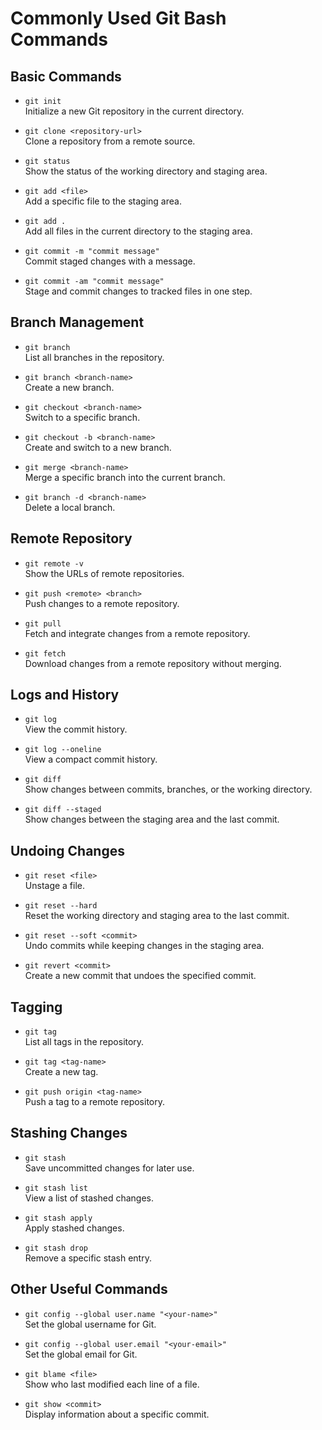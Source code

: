 
# Commonly Used Git Bash Commands

## Basic Commands
- `git init`  
  Initialize a new Git repository in the current directory.

- `git clone <repository-url>`  
  Clone a repository from a remote source.

- `git status`  
  Show the status of the working directory and staging area.

- `git add <file>`  
  Add a specific file to the staging area.

- `git add .`  
  Add all files in the current directory to the staging area.

- `git commit -m "commit message"`  
  Commit staged changes with a message.

- `git commit -am "commit message"`  
  Stage and commit changes to tracked files in one step.

## Branch Management
- `git branch`  
  List all branches in the repository.

- `git branch <branch-name>`  
  Create a new branch.

- `git checkout <branch-name>`  
  Switch to a specific branch.

- `git checkout -b <branch-name>`  
  Create and switch to a new branch.

- `git merge <branch-name>`  
  Merge a specific branch into the current branch.

- `git branch -d <branch-name>`  
  Delete a local branch.

## Remote Repository
- `git remote -v`  
  Show the URLs of remote repositories.

- `git push <remote> <branch>`  
  Push changes to a remote repository.

- `git pull`  
  Fetch and integrate changes from a remote repository.

- `git fetch`  
  Download changes from a remote repository without merging.

## Logs and History
- `git log`  
  View the commit history.

- `git log --oneline`  
  View a compact commit history.

- `git diff`  
  Show changes between commits, branches, or the working directory.

- `git diff --staged`  
  Show changes between the staging area and the last commit.

## Undoing Changes
- `git reset <file>`  
  Unstage a file.

- `git reset --hard`  
  Reset the working directory and staging area to the last commit.

- `git reset --soft <commit>`  
  Undo commits while keeping changes in the staging area.

- `git revert <commit>`  
  Create a new commit that undoes the specified commit.

## Tagging
- `git tag`  
  List all tags in the repository.

- `git tag <tag-name>`  
  Create a new tag.

- `git push origin <tag-name>`  
  Push a tag to a remote repository.

## Stashing Changes
- `git stash`  
  Save uncommitted changes for later use.

- `git stash list`  
  View a list of stashed changes.

- `git stash apply`  
  Apply stashed changes.

- `git stash drop`  
  Remove a specific stash entry.

## Other Useful Commands
- `git config --global user.name "<your-name>"`  
  Set the global username for Git.

- `git config --global user.email "<your-email>"`  
  Set the global email for Git.

- `git blame <file>`  
  Show who last modified each line of a file.

- `git show <commit>`  
  Display information about a specific commit.
